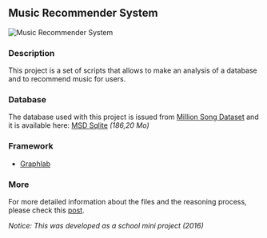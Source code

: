 ## Music Recommender System
![Music Recommender System][0]

### Description
This project is a set of scripts that allows to make an analysis of a database and to recommend music for users.

### Database
The database used with this project is issued from [Million Song Dataset][1] and it is available here:  [MSD Sqlite][2] _(186,20 Mo)_

### Framework
* [Graphlab][3]

### More
For more detailed information about the files and the reasoning process, please check this [post][4].

*Notice: This was developed as a school mini project (2016)*

[0]: https://aallam.com/assets/images/blog/datamining.png
[1]: http://labrosa.ee.columbia.edu/millionsong/
[2]: https://www.dropbox.com/s/6t0awghwm5vlam5/msd.sqlite3
[3]: https://turi.com/
[4]: https://aallam.com/data-mining-recommender-systems/
